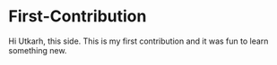 # First-Contribution
Hi Utkarh, this side. This is my first contribution and it was fun to learn something new.
